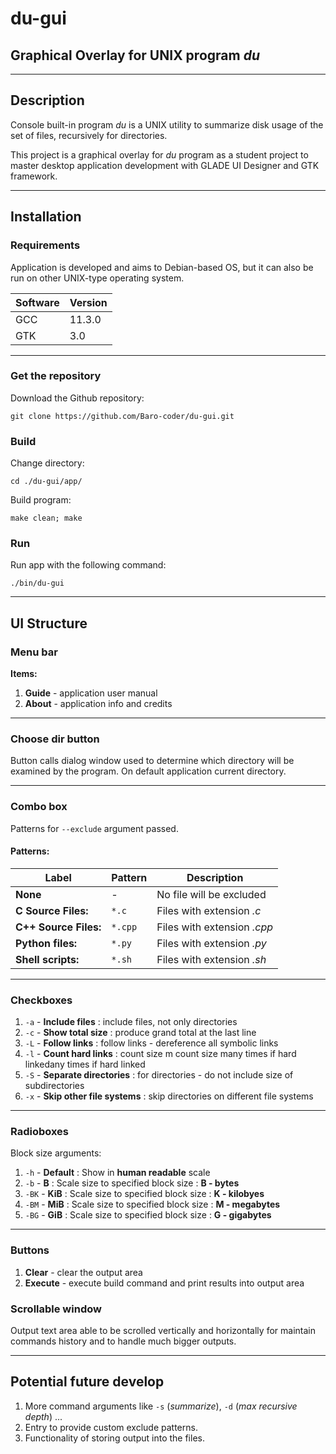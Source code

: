 # du-gui

## Graphical Overlay for UNIX program *du*

---

## **Description**

Console built-in program *du* is a UNIX utility to summarize disk usage of the set of files, recursively for directories.

This project is a graphical overlay for *du* program as a student project to master desktop application development with GLADE UI Designer and GTK framework.

---

## **Installation**

### **Requirements**

Application is developed and aims to Debian-based OS, but it can also be run on other UNIX-type operating system.

| Software | Version |
|---|---|
|GCC|11.3.0|
|GTK|3.0|

---

### **Get the repository**

Download the Github repository:

``` console
git clone https://github.com/Baro-coder/du-gui.git
```

### **Build**

Change directory:

``` console
cd ./du-gui/app/
```

Build program:

``` console
make clean; make
```

### **Run**

Run app with the following command:

``` console
./bin/du-gui
```

---

## **UI Structure**

### **Menu bar**

**Items:**

1. **Guide** - application user manual
2. **About** - application info and credits

---

### **Choose dir button**

Button calls dialog window used to determine which directory will be examined by the program. On default application current directory.

---

### **Combo box**

Patterns for `--exclude` argument passed.

#### **Patterns:**

|Label|Pattern|Description|
|---|---|---|
|**None** | *-* | No file will be excluded
|**C Source Files:**  | `*.c` | Files with extension *.c*
|**C++ Source Files:**  | `*.cpp` | Files with extension *.cpp*
|**Python files:** | `*.py` | Files with extension *.py*
|**Shell scripts:** | `*.sh` | Files with extension *.sh*

---

### **Checkboxes**

1. `-a` - **Include files** : include files, not only directories
2. `-c` - **Show total size** : produce grand total at the last line
3. `-L` - **Follow links** : follow links - dereference all symbolic links
4. `-l` - **Count hard links** :  count size m count size many times if hard linkedany times if hard linked
5. `-S` - **Separate directories** : for directories - do not include size of subdirectories
6. `-x` - **Skip other file systems** : skip directories on different file systems

---

### **Radioboxes**

Block size arguments:

1. `-h` - **Default** : Show in **human readable** scale
2. `-b` - **B** : Scale size to specified block size : **B - bytes**
3. `-BK` - **KiB** : Scale size to specified block size : **K - kilobyes**
4. `-BM` - **MiB** : Scale size to specified block size : **M - megabytes**
5. `-BG` - **GiB** : Scale size to specified block size : **G - gigabytes**

---

### **Buttons**

1. **Clear** - clear the output area
2. **Execute** - execute build command and print results into output area

### **Scrollable window**

Output text area able to be scrolled vertically and horizontally for maintain commands history and to handle much bigger outputs.

---

## **Potential future develop**

1. More command arguments like `-s` (*summarize*), `-d` (*max recursive depth*) ...
2. Entry to provide custom exclude patterns.
3. Functionality of storing output into the files.
